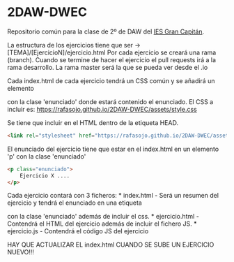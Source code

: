 # 2DAW-DWEC

Repositorio común para la clase de 2º de DAW del [IES Gran Capitán](https://informatica.iesgrancapitan.org/).


La estructura de los ejercicios tiene que ser -> [TEMA]/[EjercicioN]/ejercicio.html
Por cada ejercicio se creará una rama (branch). Cuando se termine de hacer el ejercicio el pull requests irá a la rama desarrollo.
La rama master será la que se pueda ver desde el .io

Cada index.html de cada ejercicio tendrá un CSS común y se añadirá un elemento <p> con la clase 'enunciado' donde estará contenido el enunciado.
El CSS a incluir es: https://rafasojo.github.io/2DAW-DWEC/assets/style.css

Se tiene que incluir en el HTML dentro de la etiqueta HEAD.
```HTML
<link rel="stylesheet" href="https://rafasojo.github.io/2DAW-DWEC/assets/style.css">
```

El enunciado del ejercicio tiene que estar en el index.html en un elemento 'p' con la clase 'enunciado'
```HTML
<p class="enunciado">
    Ejercicio X ....
</p>
```

Cada ejercicio contará con 3 ficheros:
    * index.html - Será un resumen del ejercicio y tendrá el enunciado en una etiqueta <p> con la clase 'enunciado' además de incluir el css.
    * ejercicio.html - Contendrá el HTML del ejercicio además de incluir el fichero JS.
    * ejercicio.js - Contendrá el código JS del ejercicio

HAY QUE ACTUALIZAR EL index.html CUANDO SE SUBE UN EJERCICIO NUEVO!!!